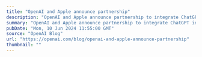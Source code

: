 ```yaml
---
title: "OpenAI and Apple announce partnership"
description: "OpenAI and Apple announce partnership to integrate ChatGPT into Apple experiences."
summary: "OpenAI and Apple announce partnership to integrate ChatGPT into Apple experiences."
pubDate: "Mon, 10 Jun 2024 11:55:00 GMT"
source: "OpenAI Blog"
url: "https://openai.com/blog/openai-and-apple-announce-partnership"
thumbnail: ""
---
```


